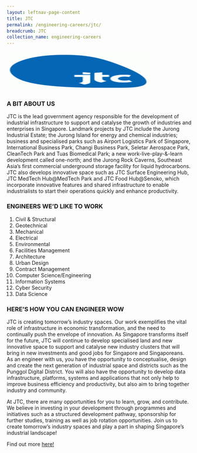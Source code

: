 ```yaml
---
layout: leftnav-page-content
title: JTC
permalink: /engineering-careers/jtc/
breadcrumb: JTC
collection_name: engineering-careers
---
```


<img src="/images/jtc.png" alt="jtc" style="width:393px;height:110px;" align="left">
<br clear="left">

### A BIT ABOUT US
JTC is the lead government agency responsible for the development of industrial infrastructure to support and catalyse the growth of industries and enterprises in Singapore.
Landmark projects by JTC include the Jurong Industrial Estate; the Jurong Island for energy and chemical industries; business and specialised parks such as Airport Logistics Park of Singapore, International Business Park, Changi Business Park, Seletar Aerospace Park, CleanTech Park and Tuas Biomedical Park; a new work-live-play-&-learn development called one-north; and the Jurong Rock Caverns, Southeast Asia’s first commercial underground storage facility for liquid hydrocarbons.
JTC also develops innovative space such as JTC Surface Engineering Hub, JTC MedTech Hub@MedTech Park and JTC Food Hub@Senoko, which incorporate innovative features and shared infrastructure to enable industrialists to start their operations quickly and enhance productivity.

### ENGINEERS WE’D LIKE TO WORK
1. Civil & Structural
2. Geotechnical
3. Mechanical
4. Electrical
5. Environmental
6. Facilities Management
7. Architecture
8. Urban Design
9. Contract Management
10. Computer Science/Engineering
11. Information Systems
12. Cyber Security
13. Data Science

### HERE’S HOW YOU CAN ENGINEER WOW
JTC is creating tomorrow’s industry spaces. Our work exemplifies the vital role of infrastructure in economic transformation, and the need to continually push the envelope of innovation. As Singapore transforms itself for the future, JTC will continue to develop specialised land and new innovative space to support and catalyse new industry clusters that will bring in new investments and good jobs for Singapore and Singaporeans. As an engineer with us, you have the opportunity to conceptualise, design and create the next generation of industrial space and districts such as the Punggol Digital District. You will also have the opportunity to develop data infrastructure, platforms, systems and applications that not only help to improve business efficiency and productivity, but also aim to bring together industry and community.

At JTC, there are many opportunities for you to learn, grow, and contribute. We believe in investing in your development through programmes and initiatives such as a structured development pathway, sponsorship for further studies, training as well as job rotation opportunities. Join us to create tomorrow’s industry spaces and play a part in shaping Singapore’s industrial landscape!

Find out more <a href="https://www.jtc.gov.sg/careers/Pages/default.aspx" target="_blank">here!</a>
